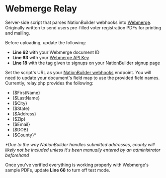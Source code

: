 # Webmerge Relay

Server-side script that parses NationBuilder webhooks into [Webmerge](https://www.webmerge.me/). Originally written to send users pre-filled voter registration PDFs for printing and mailing.

Before uploading, update the following:

*   **Line 62** with your Webmerge document ID
*   **Line 63** with your [Webmerge API Key](https://www.webmerge.me/manage/account?page=api)
*   **Line 18** with the tag given to signups on your NationBuilder signup page

Set the script's URL as your [NationBuilder webhooks](http://nationbuilder.com/webhooks_overview) endpoint. You will need to update your document's field map to use the provided field names. Currently, relay.php provides the following:

*   {$FirstName}
*   {$LastName}
*   {$City}
*   {$State}
*   {$Address}
*   {$Zip}
*   {$Email}
*   {$DOB}
*   {$County}*

_*Due to the way NationBuilder handles submitted addresses, county will likely not be included unless it's been manually entered by an administrator beforehand_

Once you've verified everything is working properly with Webmerge's sample PDFs, update **Line 68** to turn off test mode.